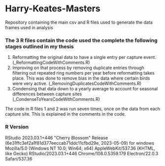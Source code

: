 # Harry-Keates-Masters
Repository containing the main csv and R files used to generate the data frames used in analysis

### The 3 R files contain the code used the complete the following stages outlined in my thesis
1. Reformatting the original data to have a single entry per capture event. (_ReformattingCodeWithComments.R)
2. Improving on that process by removing duplicate entries through filtering out repeated ring numbers per year before reformatting takes place. This was done to remove bias in the data where certain birds were very active. (_RemovingDuplicatesCodeWithComments.R)
3. Condensing that data down to a yearly average to account for seasonal differences between capture sites (_CondenseToYearsCodeWithComments.R)

The code in R files 1 and 2 was run seven times, once on the data from each capture site. This is explained in the comments in the code.


### R Version
RStudio 2023.03.1+446 "Cherry Blossom" Release (6e31ffc3ef2a1f81d377eeccab71ddc11cfbd29e, 2023-05-09) for windows
Mozilla/5.0 (Windows NT 10.0; Win64; x64) AppleWebKit/537.36 (KHTML, like Gecko) RStudio/2023.03.1+446 Chrome/108.0.5359.179 Electron/22.0.3 Safari/537.36
